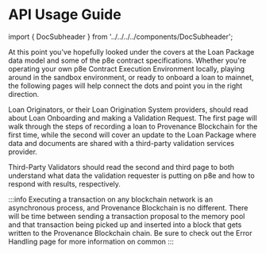 # API Usage Guide

import { DocSubheader } from '../../../../components/DocSubheader';

<DocSubheader text="How to onboard a loan"
/>

At this point you've hopefully looked under the covers at the Loan Package data model and some of the p8e contract specifications. Whether you're operating your own p8e Contract Execution Environment locally, playing around in the sandbox environment, or ready to onboard a loan to mainnet, the following pages will help connect the dots and point you in the right direction.

Loan Originators, or their Loan Origination System providers, should read about Loan Onboarding and making a Validation Request. The first page will walk through the steps of recording a loan to Provenance Blockchain for the first time, while the second will cover an update to the Loan Package where data and documents are shared with a third-party validation services provider.

Third-Party Validators should read the second and third page to both understand what data the validation requester is putting on p8e and how to respond with results, respectively.

:::info
Executing a transaction on any blockchain network is an asynchronous process, and Provenance Blockchain is no different. There will be time between sending a transaction proposal to the memory pool and that transaction being picked up and inserted into a block that gets written to the Provenance Blockchain chain. Be sure to check out the Error Handling page for more information on common&#x20;
:::
